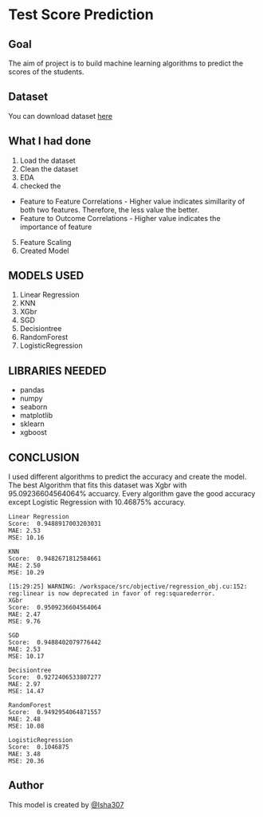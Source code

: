 # Test Score Prediction

## Goal

The aim of project is to build machine learning algorithms to predict the scores of the students.

## Dataset

You can download dataset [here](https://www.kaggle.com/kwadwoofosu/predict-test-scores-of-students)

## What I had done 

1. Load the dataset
2. Clean the dataset
3. EDA
4. checked the
 - Feature to Feature Correlations - Higher value indicates simillarity of both two features. Therefore, the less value the better.
 - Feature to Outcome Correlations - Higher value indicates the importance of feature
5. Feature Scaling
6. Created Model


## MODELS USED

1. Linear Regression
2. KNN
3. XGbr
4. SGD
5. Decisiontree
6. RandomForest
7. LogisticRegression

## LIBRARIES NEEDED
- pandas 
- numpy 
- seaborn 
- matplotlib
- sklearn
- xgboost

## CONCLUSION

I used different algorithms to predict the accuracy and create the model. The best Algorithm that fits this dataset was Xgbr with 95.09236604564064% accuarcy. 
Every algorithm gave the good accuracy except Logistic Regression with 10.46875% accuracy.
```
Linear Regression
Score:  0.9488917003203031
MAE: 2.53 
MSE: 10.16

KNN
Score:  0.9482671812584661
MAE: 2.50 
MSE: 10.29

[15:29:25] WARNING: /workspace/src/objective/regression_obj.cu:152: reg:linear is now deprecated in favor of reg:squarederror.
XGbr
Score:  0.9509236604564064
MAE: 2.47 
MSE: 9.76

SGD
Score:  0.9488402079776442
MAE: 2.53 
MSE: 10.17

Decisiontree
Score:  0.9272406533807277
MAE: 2.97 
MSE: 14.47

RandomForest
Score:  0.9492954064871557
MAE: 2.48 
MSE: 10.08

LogisticRegression
Score:  0.1046875
MAE: 3.48 
MSE: 20.36
```
## Author 

This model is created by [@Isha307](https://github.com/Isha307)

